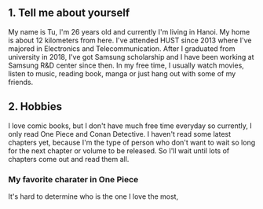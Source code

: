 ## 1. Tell me about yourself
My name is Tu, I'm 26 years old and currently I'm living in Hanoi. My home is about 12 kilometers from here. I've attended HUST since 2013 where I've majored in Electronics and Telecommunication. After I graduated from university in 2018, I've got Samsung scholarship and I have been working at Samsung R&D center since then. In my free time, I usually watch movies, listen to music, reading book, manga or just hang out with some of my friends.

## 2. Hobbies
I love comic books, but I don't have much free time everyday so currently, I only read One Piece and Conan Detective. I haven't read some latest chapters yet, because I'm the type of person who don't want to wait so long for the next chapter or volume to be released. So I'll wait until lots of chapters come out and read them all.

### My favorite charater in One Piece
It's hard to determine who is the one I love the most, 